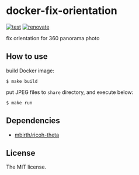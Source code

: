 # docker-fix-orientation

[![test](https://github.com/sasaplus1/docker-fix-orientation/workflows/test/badge.svg)](https://github.com/sasaplus1/docker-fix-orientation/actions?query=workflow%3Atest)
[![renovate](https://badges.renovateapi.com/github/sasaplus1/docker-fix-orientation)](https://renovatebot.com)

fix orientation for 360 panorama photo

## How to use

build Docker image:

```console
$ make build
```

put JPEG files to `share` directory, and execute below:

```console
$ make run
```

## Dependencies

- [mbirth/ricoh-theta](https://github.com/mbirth/ricoh-theta)

## License

The MIT license.
